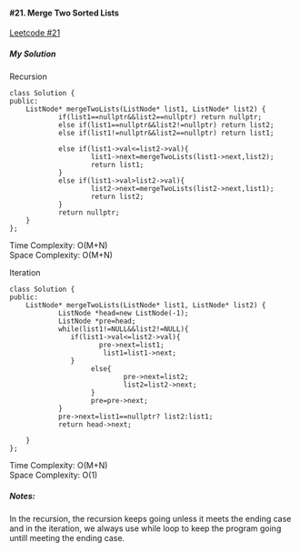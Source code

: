 #### #21. Merge Two Sorted Lists
[Leetcode #21](https://leetcode.com/problems/merge-two-sorted-lists/)  

##### My Solution
Recursion  
```
class Solution {
public:
    ListNode* mergeTwoLists(ListNode* list1, ListNode* list2) {
            if(list1==nullptr&&list2==nullptr) return nullptr;
            else if(list1==nullptr&&list2!=nullptr) return list2;
            else if(list1!=nullptr&&list2==nullptr) return list1;
            
            else if(list1->val<=list2->val){
                    list1->next=mergeTwoLists(list1->next,list2);
                    return list1;
            }
            else if(list1->val>list2->val){
                    list2->next=mergeTwoLists(list2->next,list1);
                    return list2;
            }
            return nullptr;
    }
};
```
Time Complexity: O(M+N)  
Space Complexity: O(M+N)  

Iteration  
```
class Solution {
public:
    ListNode* mergeTwoLists(ListNode* list1, ListNode* list2) {
            ListNode *head=new ListNode(-1);
            ListNode *pre=head;
            while(list1!=NULL&&list2!=NULL){
               if(list1->val<=list2->val){
                      pre->next=list1;
                       list1=list1->next;
               }     
                    else{
                            pre->next=list2;
                            list2=list2->next;
                    }
                    pre=pre->next;
            }
            pre->next=list1==nullptr? list2:list1;
            return head->next;
            
    }
};
```
Time Complexity: O(M+N)  
Space Complexity: O(1)  

##### Notes:
In the recursion, the recursion keeps going unless it meets the ending case and in the iteration, we always use while loop to keep the program going untill meeting the ending case.  
